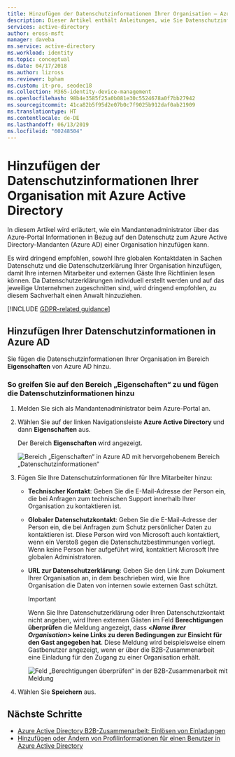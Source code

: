 ```yaml
---
title: Hinzufügen der Datenschutzinformationen Ihrer Organisation – Azure Active Directory | Microsoft-Dokumentation
description: Dieser Artikel enthält Anleitungen, wie Sie Datenschutzinformationen Ihrer Organisation im Bereich „Eigenschaften“ von Azure Active Directory hinzufügen.
services: active-directory
author: eross-msft
manager: daveba
ms.service: active-directory
ms.workload: identity
ms.topic: conceptual
ms.date: 04/17/2018
ms.author: lizross
ms.reviewer: bpham
ms.custom: it-pro, seodec18
ms.collection: M365-identity-device-management
ms.openlocfilehash: 98b4e3585f25a0b081e30c5524678a0f7bb27942
ms.sourcegitcommit: 41ca82b5f95d2e07b0c7f9025b912daf0ab21909
ms.translationtype: HT
ms.contentlocale: de-DE
ms.lasthandoff: 06/13/2019
ms.locfileid: "60248504"
---
```

# <a name="add-your-organizations-privacy-info-using-azure-active-directory"></a>Hinzufügen der Datenschutzinformationen Ihrer Organisation mit Azure Active Directory
In diesem Artikel wird erläutert, wie ein Mandantenadministrator über das Azure-Portal Informationen in Bezug auf den Datenschutz zum Azure Active Directory-Mandanten (Azure AD) einer Organisation hinzufügen kann.

Es wird dringend empfohlen, sowohl Ihre globalen Kontaktdaten in Sachen Datenschutz und die Datenschutzerklärung Ihrer Organisation hinzufügen, damit Ihre internen Mitarbeiter und externen Gäste Ihre Richtlinien lesen können. Da Datenschutzerklärungen individuell erstellt werden und auf das jeweilige Unternehmen zugeschnitten sind, wird dringend empfohlen, zu diesem Sachverhalt einen Anwalt hinzuziehen.

[!INCLUDE [GDPR-related guidance](../../../includes/gdpr-dsr-and-stp-note.md)]

## <a name="add-your-privacy-info-on-azure-ad"></a>Hinzufügen Ihrer Datenschutzinformationen in Azure AD
Sie fügen die Datenschutzinformationen Ihrer Organisation im Bereich **Eigenschaften** von Azure AD hinzu.

### <a name="to-access-the-properties-area-and-add-your-privacy-information"></a>So greifen Sie auf den Bereich „Eigenschaften“ zu und fügen die Datenschutzinformationen hinzu

1.  Melden Sie sich als Mandantenadministrator beim Azure-Portal an.

2.  Wählen Sie auf der linken Navigationsleiste **Azure Active Directory** und dann **Eigenschaften** aus.

    Der Bereich **Eigenschaften** wird angezeigt.

    ![Bereich „Eigenschaften“ in Azure AD mit hervorgehobenem Bereich „Datenschutzinformationen“](media/active-directory-properties-area/properties-area.png)

3.  Fügen Sie Ihre Datenschutzinformationen für Ihre Mitarbeiter hinzu:

    - **Technischer Kontakt**: Geben Sie die E-Mail-Adresse der Person ein, die bei Anfragen zum technischen Support innerhalb Ihrer Organisation zu kontaktieren ist.
    
    - **Globaler Datenschutzkontakt**: Geben Sie die E-Mail-Adresse der Person ein, die bei Anfragen zum Schutz persönlicher Daten zu kontaktieren ist. Diese Person wird von Microsoft auch kontaktiert, wenn ein Verstoß gegen die Datenschutzbestimmungen vorliegt. Wenn keine Person hier aufgeführt wird, kontaktiert Microsoft Ihre globalen Administratoren.

    - **URL zur Datenschutzerklärung**: Geben Sie den Link zum Dokument Ihrer Organisation an, in dem beschrieben wird, wie Ihre Organisation die Daten von internen sowie externen Gast schützt.

        >[!Important]
        >Wenn Sie Ihre Datenschutzerklärung oder Ihren Datenschutzkontakt nicht angeben, wird Ihren externen Gästen im Feld **Berechtigungen überprüfen** die Meldung angezeigt, dass **<_Name Ihrer Organisation_> keine Links zu deren Bedingungen zur Einsicht für den Gast angegeben hat**. Diese Meldung wird beispielsweise einem Gastbenutzer angezeigt, wenn er über die B2B-Zusammenarbeit eine Einladung für den Zugang zu einer Organisation erhält.

        ![Feld „Berechtigungen überprüfen“ in der B2B-Zusammenarbeit mit Meldung](media/active-directory-properties-area/active-directory-no-privacy-statement-or-contact.png)

4.  Wählen Sie **Speichern** aus.

## <a name="next-steps"></a>Nächste Schritte
- [Azure Active Directory B2B-Zusammenarbeit: Einlösen von Einladungen](https://aka.ms/b2bredemption)
- [Hinzufügen oder Ändern von Profilinformationen für einen Benutzer in Azure Active Directory](active-directory-users-profile-azure-portal.md)
